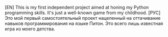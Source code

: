 [EN] This is my first  independent project aimed at honing my Python programming skills. It's just a well-known game from my childhood.
[РУС] Это мой первый самостоятельный проект нацеленный на оттачивание навыков программирования на языке Питон. Это всего лишь известная игра из моего детства. 
